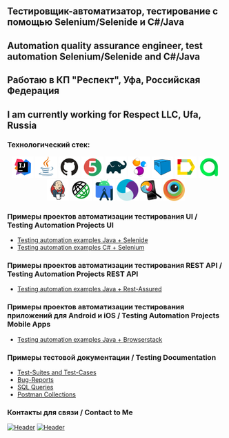 ## Тестировщик-автоматизатор, тестирование с помощью Selenium/Selenide и C#/Java
## Automation quality assurance engineer, test automation Selenium/Selenide and C#/Java
## Работаю в КП "Респект", Уфа, Российская Федерация 
## I am currently working for Respect LLC, Ufa, Russia 

### Технологический стек:
<p align="center">
<a href="https://www.jetbrains.com/idea/"><img src="https://github.com/antonpimnev/diplom_ui/raw/main/images/logo/Idea.svg" width="50" height="50"  alt="IDEA"/></a>
<a href="https://www.java.com/"><img src="https://github.com/antonpimnev/diplom_ui/raw/main/images/logo/Java.svg" width="50" height="50"  alt="Java"/></a>
<a href="https://github.com/"><img src="https://github.com/antonpimnev/diplom_ui/raw/main/images/logo/GitHub.svg" width="50" height="50"  alt="Github"/></a>
<a href="https://junit.org/junit5/"><img src="https://github.com/antonpimnev/diplom_ui/raw/main/images/logo/Junit5.svg" width="50" height="50"  alt="JUnit 5"/></a>
<a href="https://gradle.org/"><img src="https://github.com/antonpimnev/diplom_ui/raw/main/images/logo/Gradle.svg" width="50" height="50"  alt="Gradle"/></a>
<a href="https://selenide.org/"><img src="https://github.com/antonpimnev/diplom_ui/raw/main/images/logo/Selenide.svg" width="50" height="50"  alt="Selenide"/></a>
<a href="https://aerokube.com/selenoid/"><img src="https://github.com/antonpimnev/diplom_ui/raw/main/images/logo/Selenoid.svg" width="50" height="50"  alt="Selenoid"/></a>
<a href="https://github.com/allure-framework/allure2"><img src="https://github.com/antonpimnev/diplom_ui/raw/main/images/logo/Allure.svg" width="50" height="50"  alt="Allure"/></a>
<a href="https://qameta.io/"><img src="https://github.com/antonpimnev/diplom_ui/raw/main/images/logo/Allure_TO.svg" width="50" height="50"  alt="Allure TestOps"/></a>
<a href="https://www.jenkins.io/"><img src="https://github.com/antonpimnev/diplom_ui/raw/main/images/logo/Jenkins.svg" width="50" height="50"  alt="Jenkins"/></a>
<a href="https://rest-assured.io/"><img src="https://github.com/antonpimnev/qa_guru_rest_api/raw/diplom/images/logo/RestAssured.svg" width="50" height="50"  alt="Rest-assured"/></a>
<a href="https://developer.android.com/studio/"><img src="https://github.com/antonpimnev/qa_guru_hw22_mobile/raw/diplom/images/logo/androidstudio.svg" width="50" height="50"  alt="AndroidStudio"/></a>
<a href="https://appium.io/"><img src="https://github.com/antonpimnev/qa_guru_hw22_mobile/raw/diplom/images/logo/appium.svg" width="50" height="50"  alt="Appium"/></a>
<a href="https://appium.io/"><img src="https://github.com/antonpimnev/qa_guru_hw22_mobile/raw/diplom/images/logo/appium-inspector.png" width="50" height="50"  alt="AppiumInspector"/></a>
<a href="https://www.browserstack.com/"><img src="https://github.com/antonpimnev/qa_guru_hw22_mobile/raw/diplom/images/logo/browserstack.svg" width="50" height="50"  alt="Browserstack"/></a>
</p>

### Примеры проектов автоматизации тестирования UI / Testing Automation Projects UI
- [Testing automation examples Java + Selenide](https://github.com/antonpimnev/diplom_ui)
- [Testing automation examples C# + Selenium](https://github.com/antonpimnev/testing)

### Примеры проектов автоматизации тестирования REST API / Testing Automation Projects REST API
- [Testing automation examples Java + Rest-Assured](https://github.com/antonpimnev/qa_guru_rest_api/tree/diplom)

### Примеры проектов автоматизации тестирования приложений для Android и iOS / Testing Automation Projects Mobile Apps
- [Testing automation examples Java + Browserstack](https://github.com/antonpimnev/qa_guru_hw22_mobile/tree/diplom)

### Примеры тестовой документации / Testing Documentation
- [Test-Suites and Test-Cases](https://github.com/antonpimnev/testcases)
- [Bug-Reports](https://github.com/antonpimnev/bugreports)
- [SQL Queries](https://github.com/antonpimnev/sqlqueries)
- [Postman Collections](https://github.com/antonpimnev/postmancollections)

### Контакты для связи / Contact to Me
[![Header](https://img.shields.io/badge/Telegram-090909?style=for-the-badge&logo=telegram&logoColor=31a5db)](https://t.me/antonpimnev)
[![Header](https://img.shields.io/badge/Linkedin-090909?style=for-the-badge&logo=linkedin&logoColor=0073b1)](https://www.linkedin.com/in/anton-pimnev-404/)
